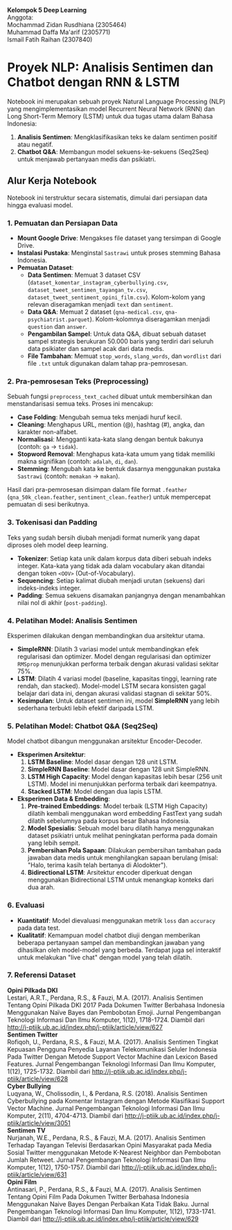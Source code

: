 **Kelompok 5 Deep Learning**  
Anggota:  
Mochammad Zidan Rusdhiana (2305464)  
Muhammad Daffa Ma'arif (2305771)  
Ismail Fatih Raihan (2307840)  

# Proyek NLP: Analisis Sentimen dan Chatbot dengan RNN & LSTM

Notebook ini merupakan sebuah proyek Natural Language Processing (NLP) yang mengimplementasikan model Recurrent Neural Network (RNN) dan Long Short-Term Memory (LSTM) untuk dua tugas utama dalam Bahasa Indonesia:
1.  **Analisis Sentimen**: Mengklasifikasikan teks ke dalam sentimen positif atau negatif.
2.  **Chatbot Q&A**: Membangun model sekuens-ke-sekuens (Seq2Seq) untuk menjawab pertanyaan medis dan psikiatri.

## Alur Kerja Notebook

Notebook ini terstruktur secara sistematis, dimulai dari persiapan data hingga evaluasi model.

### 1. Pemuatan dan Persiapan Data

-   **Mount Google Drive**: Mengakses file dataset yang tersimpan di Google Drive.
-   **Instalasi Pustaka**: Menginstal `Sastrawi` untuk proses stemming Bahasa Indonesia.
-   **Pemuatan Dataset**:
    -   **Data Sentimen**: Memuat 3 dataset CSV (`dataset_komentar_instagram_cyberbullying.csv`, `dataset_tweet_sentimen_tayangan_tv.csv`, `dataset_tweet_sentiment_opini_film.csv`). Kolom-kolom yang relevan diseragamkan menjadi `text` dan `sentiment`.
    -   **Data Q&A**: Memuat 2 dataset (`qna-medical.csv`, `qna-psychiatrist.parquet`). Kolom-kolomnya diseragamkan menjadi `question` dan `answer`.
    -   **Pengambilan Sampel**: Untuk data Q&A, dibuat sebuah dataset sampel strategis berukuran 50.000 baris yang terdiri dari seluruh data psikiater dan sampel acak dari data medis.
    -   **File Tambahan**: Memuat `stop_words`, `slang_words`, dan `wordlist` dari file `.txt` untuk digunakan dalam tahap pra-pemrosesan.

### 2. Pra-pemrosesan Teks (Preprocessing)

Sebuah fungsi `preprocess_text_cached` dibuat untuk membersihkan dan menstandarisasi semua teks. Proses ini mencakup:
-   **Case Folding**: Mengubah semua teks menjadi huruf kecil.
-   **Cleaning**: Menghapus URL, mention (@), hashtag (#), angka, dan karakter non-alfabet.
-   **Normalisasi**: Mengganti kata-kata slang dengan bentuk bakunya (contoh: `ga` -> `tidak`).
-   **Stopword Removal**: Menghapus kata-kata umum yang tidak memiliki makna signifikan (contoh: `adalah`, `di`, `dan`).
-   **Stemming**: Mengubah kata ke bentuk dasarnya menggunakan pustaka `Sastrawi` (contoh: `memakan` -> `makan`).

Hasil dari pra-pemrosesan disimpan dalam file format `.feather` (`qna_50k_clean.feather`, `sentiment_clean.feather`) untuk mempercepat pemuatan di sesi berikutnya.

### 3. Tokenisasi dan Padding

Teks yang sudah bersih diubah menjadi format numerik yang dapat diproses oleh model deep learning.
-   **Tokenizer**: Setiap kata unik dalam korpus data diberi sebuah indeks integer. Kata-kata yang tidak ada dalam vocabulary akan ditandai dengan token `<OOV>` (Out-of-Vocabulary).
-   **Sequencing**: Setiap kalimat diubah menjadi urutan (sekuens) dari indeks-indeks integer.
-   **Padding**: Semua sekuens disamakan panjangnya dengan menambahkan nilai nol di akhir (`post-padding`).

### 4. Pelatihan Model: Analisis Sentimen

Eksperimen dilakukan dengan membandingkan dua arsitektur utama.
-   **SimpleRNN**: Dilatih 3 variasi model untuk membandingkan efek regularisasi dan optimizer. Model dengan regularisasi dan optimizer `RMSprop` menunjukkan performa terbaik dengan akurasi validasi sekitar 75%.
-   **LSTM**: Dilatih 4 variasi model (baseline, kapasitas tinggi, learning rate rendah, dan stacked). Model-model LSTM secara konsisten gagal belajar dari data ini, dengan akurasi validasi stagnan di sekitar 50%.
-   **Kesimpulan**: Untuk dataset sentimen ini, model **SimpleRNN** yang lebih sederhana terbukti lebih efektif daripada LSTM.

### 5. Pelatihan Model: Chatbot Q&A (Seq2Seq)

Model chatbot dibangun menggunakan arsitektur Encoder-Decoder.
-   **Eksperimen Arsitektur**:
    1.  **LSTM Baseline**: Model dasar dengan 128 unit LSTM.
    2.  **SimpleRNN Baseline**: Model dasar dengan 128 unit SimpleRNN.
    3.  **LSTM High Capacity**: Model dengan kapasitas lebih besar (256 unit LSTM). Model ini menunjukkan performa terbaik dari keempatnya.
    4.  **Stacked LSTM**: Model dengan dua lapis LSTM.
-   **Eksperimen Data & Embedding**:
    1.  **Pre-trained Embeddings**: Model terbaik (LSTM High Capacity) dilatih kembali menggunakan word embedding FastText yang sudah dilatih sebelumnya pada korpus besar Bahasa Indonesia.
    2.  **Model Spesialis**: Sebuah model baru dilatih hanya menggunakan dataset psikiatri untuk melihat peningkatan performa pada domain yang lebih sempit.
    3.  **Pembersihan Pola Sapaan**: Dilakukan pembersihan tambahan pada jawaban data medis untuk menghilangkan sapaan berulang (misal: "Halo, terima kasih telah bertanya di Alodokter").
    4.  **Bidirectional LSTM**: Arsitektur encoder diperkuat dengan menggunakan Bidirectional LSTM untuk menangkap konteks dari dua arah.

### 6. Evaluasi

-   **Kuantitatif**: Model dievaluasi menggunakan metrik `loss` dan `accuracy` pada data test.
-   **Kualitatif**: Kemampuan model chatbot diuji dengan memberikan beberapa pertanyaan sampel dan membandingkan jawaban yang dihasilkan oleh model-model yang berbeda. Terdapat juga sel interaktif untuk melakukan "live chat" dengan model yang telah dilatih.

### 7. Referensi Dataset
**Opini Pilkada DKI**  
Lestari, A.R.T., Perdana, R.S., & Fauzi, M.A. (2017). Analisis Sentimen Tentang Opini Pilkada DKI 2017 Pada Dokumen Twitter Berbahasa Indonesia Menggunakan Naïve Bayes dan Pembobotan Emoji. Jurnal Pengembangan Teknologi Informasi Dan Ilmu Komputer, 1(12), 1718-1724. Diambil dari http://j-ptiik.ub.ac.id/index.php/j-ptiik/article/view/627  
**Sentimen Twitter**  
Rofiqoh, U., Perdana, R.S., & Fauzi, M.A. (2017). Analisis Sentimen Tingkat Kepuasan Pengguna Penyedia Layanan Telekomunikasi Seluler Indonesia Pada Twitter Dengan Metode Support Vector Machine dan Lexicon Based Features. Jurnal Pengembangan Teknologi Informasi Dan Ilmu Komputer, 1(12), 1725-1732. Diambil dari http://j-ptiik.ub.ac.id/index.php/j-ptiik/article/view/628  
**Cyber Bullying**  
Luqyana, W., Cholissodin, I., & Perdana, R.S. (2018). Analisis Sentimen Cyberbullying pada Komentar Instagram dengan Metode Klasifikasi Support Vector Machine. Jurnal Pengembangan Teknologi Informasi Dan Ilmu Komputer, 2(11), 4704-4713. Diambil dari http://j-ptiik.ub.ac.id/index.php/j-ptiik/article/view/3051  
**Sentimen TV**  
Nurjanah, W.E., Perdana, R.S., & Fauzi, M.A. (2017). Analisis Sentimen Terhadap Tayangan Televisi Berdasarkan Opini Masyarakat pada Media Sosial Twitter menggunakan Metode K-Nearest Neighbor dan Pembobotan Jumlah Retweet. Jurnal Pengembangan Teknologi Informasi Dan Ilmu Komputer, 1(12), 1750-1757. Diambil dari http://j-ptiik.ub.ac.id/index.php/j-ptiik/article/view/631  
**Opini Film**  
Antinasari, P., Perdana, R.S., & Fauzi, M.A. (2017). Analisis Sentimen Tentang Opini Film Pada Dokumen Twitter Berbahasa Indonesia Menggunakan Naive Bayes Dengan Perbaikan Kata Tidak Baku. Jurnal Pengembangan Teknologi Informasi Dan Ilmu Komputer, 1(12), 1733-1741. Diambil dari http://j-ptiik.ub.ac.id/index.php/j-ptiik/article/view/629  


